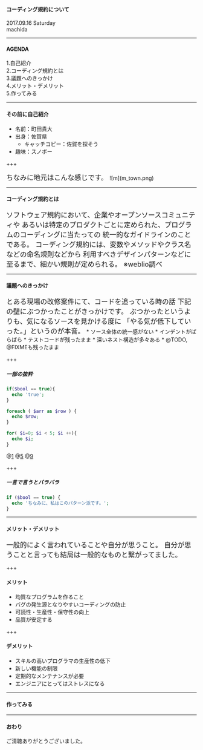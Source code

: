 #### コーディング規約について

2017.09.16 Saturday  
machida

---

#### AGENDA

 1.自己紹介  
 2.コーディング規約とは  
 3.議題へのきっかけ  
 4.メリット・デメリット  
 5.作ってみる

---

#### その前に自己紹介

* 名前：町田貴大  
* 出身：佐賀県
  * キャッチコピー：佐賀を探そう
* 趣味：スノボー

+++

<span style="font-size: 18px;">
ちなみに地元はこんな感じです。
</span>
![m](m_town.png)

---

#### コーディング規約とは

<span style="font-size: 18px;">
ソフトウェア規約において、企業やオープンソースコミュニティや  
あるいは特定のプロダクトごとに定められた、プログラムのコーディングに当たっての  
統一的なガイドラインのことである。  
</span>

<span style="font-size: 18px;">
コーディング規約には、変数やメソッドやクラス名などの命名規則などから  
利用すべきデザインパターンなどに至るまで、細かい規則が定められる。  
※weblio調べ
</span>

---

#### 議題へのきっかけ

<span style="font-size: 18px;">
  とある現場の改修案件にて、コードを追っている時の話  
  下記の壁にぶつかったことがきっかけです。  
  ぶつかったというよりも、気になるソースを見かける度に  
  「やる気が低下していった。」というのが本音。
</span>
* ソース全体の統一感がない
* インデントがばらばら
* テストコードが残ったまま
* 深いネスト構造が多々ある
* @TODO, @FIXMEも残ったまま

+++

##### 一部の抜粋

```php
if($bool == true){
  echo 'true';
}

foreach ( $arr as $row ) {
  echo $row;
}

for( $i=0; $i < 5; $i ++){
  echo $i;
}
```
@[1](オーソドックス)
@[5](若干気持ち悪い)
@[9](気持ち悪い)

+++

##### 一言で言うとバラバラ

```php
if ($bool == true) {
  echo 'ちなみに、私はこのパターン派です。';
}
```

---

#### メリット・デメリット

<span style="font-size: 18px;">
  一般的によく言われていることや自分が思うこと。  
  自分が思うことと言っても結局は一般的なものと繋がってました。
</span>

+++

#### メリット

* 均質なプログラムを作ること
* バグの発生源となりやすいコーディングの防止
* 可読性・生産性・保守性の向上
* 品質が安定する

+++

#### デメリット

* スキルの高いプログラマの生産性の低下
* 新しい機能の制限
* 定期的なメンテナンスが必要
* エンジニアにとってはストレスになる

---

#### 作ってみる

---

#### おわり

ご清聴ありがとうございました。
